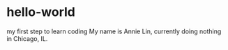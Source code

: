 # hello-world
my first step to learn coding
My name is Annie Lin, currently doing nothing in Chicago, IL.
